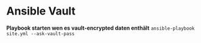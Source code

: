 # Ansible Vault

**Playbook starten wen es vault-encrypted daten enthält**
`ansible-playbook site.yml --ask-vault-pass`

